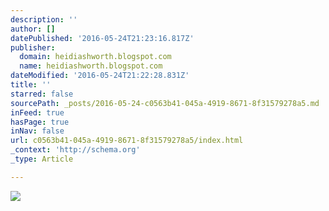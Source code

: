 ```yaml
---
description: ''
author: []
datePublished: '2016-05-24T21:23:16.817Z'
publisher:
  domain: heidiashworth.blogspot.com
  name: heidiashworth.blogspot.com
dateModified: '2016-05-24T21:22:28.831Z'
title: ''
starred: false
sourcePath: _posts/2016-05-24-c0563b41-045a-4919-8671-8f31579278a5.md
inFeed: true
hasPage: true
inNav: false
url: c0563b41-045a-4919-8671-8f31579278a5/index.html
_context: 'http://schema.org'
_type: Article

---
```

![](https://2.bp.blogspot.com/-RkFCKt84zf8/Vs3h6UW_hZI/AAAAAAAALUE/bZCG78XCZrY/s640/london%2B17%2Bcopy.jpg)